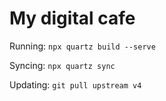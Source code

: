 # My digital cafe

Running:
`npx quartz build --serve`

Syncing:
`npx quartz sync`

Updating:
`git pull upstream v4`
